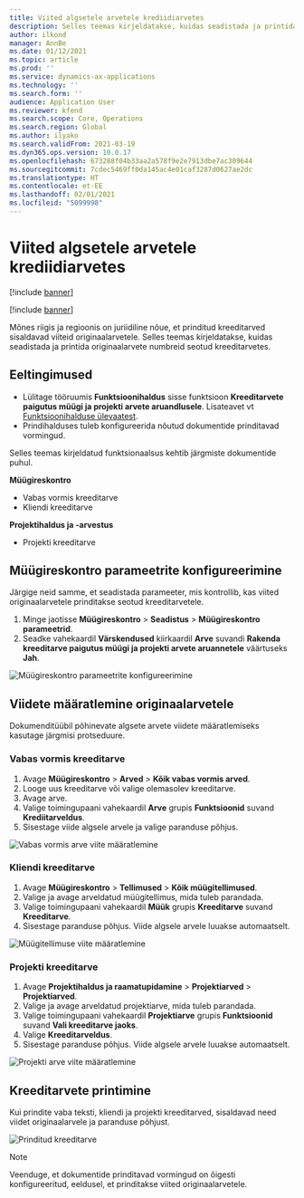 ```yaml
---
title: Viited algsetele arvetele krediidiarvetes
description: Selles teemas kirjeldatakse, kuidas seadistada ja printida originaalarvete numbreid seotud kreeditarvetes.
author: ilkond
manager: AnnBe
ms.date: 01/12/2021
ms.topic: article
ms.prod: ''
ms.service: dynamics-ax-applications
ms.technology: ''
ms.search.form: ''
audience: Application User
ms.reviewer: kfend
ms.search.scope: Core, Operations
ms.search.region: Global
ms.author: ilyako
ms.search.validFrom: 2021-03-19
ms.dyn365.ops.version: 10.0.17
ms.openlocfilehash: 673288f04b33aa2a578f9e2e7913dbe7ac309644
ms.sourcegitcommit: 7cdec5469ff0da145ac4e01caf3287d0627ae2dc
ms.translationtype: HT
ms.contentlocale: et-EE
ms.lasthandoff: 02/01/2021
ms.locfileid: "5099998"
---
```

# <a name="references-to-original-invoices-in-credit-notes"></a>Viited algsetele arvetele krediidiarvetes

[!include [banner](../includes/banner.md)]

[!include [banner](../includes/preview-banner.md)]

Mõnes riigis ja regioonis on juriidiline nõue, et prinditud kreeditarved sisaldavad viiteid originaalarvetele. Selles teemas kirjeldatakse, kuidas seadistada ja printida originaalarvete numbreid seotud kreeditarvetes.

## <a name="prerequisites"></a>Eeltingimused

- Lülitage tööruumis **Funktsioonihaldus** sisse funktsioon **Kreeditarvete paigutus müügi ja projekti arvete aruandlusele**. Lisateavet vt [Funktsioonihalduse ülevaatest](../../fin-and-ops/get-started/feature-management/feature-management-overview.md).
- Prindihalduses tuleb konfigureerida nõutud dokumentide prinditavad vormingud.

Selles teemas kirjeldatud funktsionaalsus kehtib järgmiste dokumentide puhul.

**Müügireskontro**

- Vabas vormis kreeditarve
- Kliendi kreeditarve

**Projektihaldus ja -arvestus**

- Projekti kreeditarve

## <a name="configure-accounts-receivable-parameters"></a>Müügireskontro parameetrite konfigureerimine

Järgige neid samme, et seadistada parameeter, mis kontrollib, kas viited originaalarvetele prinditakse seotud kreeditarvetele.

1. Minge jaotisse **Müügireskontro** \> **Seadistus** \> **Müügireskontro parameetrid**.
2. Seadke vahekaardil **Värskendused** kiirkaardil **Arve** suvandi **Rakenda kreeditarve paigutus müügi ja projekti arvete aruannetele** väärtuseks **Jah**.

![Müügireskontro parameetrite konfigureerimine](media/original-invoice-number-in-credit-note.jpg)

## <a name="define-references-to-original-invoices"></a>Viidete määratlemine originaalarvetele

Dokumenditüübil põhinevate algsete arvete viidete määratlemiseks kasutage järgmisi protseduure.

### <a name="free-text-credit-note"></a>Vabas vormis kreeditarve

1. Avage **Müügireskontro** \> **Arved** \> **Kõik vabas vormis arved**.
2. Looge uus kreeditarve või valige olemasolev kreeditarve.
3. Avage arve.
4. Valige toimingupaani vahekaardil **Arve** grupis **Funktsioonid** suvand **Krediitarveldus**.
5. Sisestage viide algsele arvele ja valige paranduse põhjus.

![Vabas vormis arve viite määratlemine](media/reference-original-invoice-FTI.jpg)

### <a name="customer-credit-note"></a>Kliendi kreeditarve

1. Avage **Müügireskontro** \> **Tellimused** \> **Kõik müügitellimused**.
2. Valige ja avage arveldatud müügitellimus, mida tuleb parandada.
3. Valige toimingupaani vahekaardil **Müük** grupis **Kreeditarve** suvand **Kreeditarve**.
4. Sisestage paranduse põhjus. Viide algsele arvele luuakse automaatselt.

![Müügitellimuse viite määratlemine](media/reference-original-invoice-SO.jpg)

### <a name="project-credit-note"></a>Projekti kreeditarve

1. Avage **Projektihaldus ja raamatupidamine** \> **Projektiarved** \> **Projektiarved**.
2. Valige ja avage arveldatud projektiarve, mida tuleb parandada.
3. Valige toimingupaani vahekaardil **Projektiarve** grupis **Funktsioonid** suvand **Vali kreeditarve jaoks**.
4. Valige **Kreeditarveldus**.
5. Sisestage paranduse põhjus. Viide algsele arvele luuakse automaatselt.

![Projekti arve viite määratlemine](media/reference-original-invoice-project.jpg)

## <a name="printing-credit-notes"></a>Kreeditarvete printimine

Kui prindite vaba teksti, kliendi ja projekti kreeditarved, sisaldavad need viidet originaalarvele ja paranduse põhjust.

![Prinditud kreeditarve](media/credit-note-FTI.jpg)

> [!NOTE]
> Veenduge, et dokumentide prinditavad vormingud on õigesti konfigureeritud, eeldusel, et prinditakse viited originaalarvetele.

